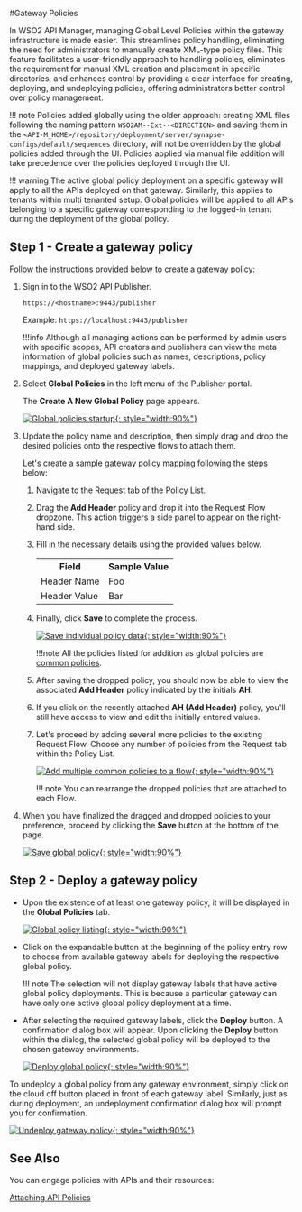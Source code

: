 #Gateway Policies

In WSO2 API Manager, managing Global Level Policies within the gateway infrastructure is made easier. This streamlines policy handling, eliminating the need for administrators to manually create XML-type policy files. This feature facilitates a user-friendly approach to handling policies, eliminates the requirement for manual XML creation and placement in specific directories, and enhances control by providing a clear interface for creating, deploying, and undeploying policies, offering administrators better control over policy management.

!!! note
    Policies added globally using the older approach: creating XML files following the naming pattern `WSO2AM--Ext--<DIRECTION>` and saving them in the `<API-M_HOME>/repository/deployment/server/synapse-configs/default/sequences` directory, will not be overridden by the global policies added through the UI. Policies applied via manual file addition will take precedence over the policies deployed through the UI.

!!! warning
    The active global policy deployment on a specific gateway will apply to all the APIs deployed on that gateway. Similarly, this applies to tenants within multi tenanted setup. Global policies will be applied to all APIs belonging to a specific gateway corresponding to the logged-in tenant during the deployment of the global policy.

## Step 1 - Create a gateway policy

Follow the instructions provided below to create a gateway policy:

1. Sign in to the WSO2 API Publisher.

    `https://<hostname>:9443/publisher`

    Example: `https://localhost:9443/publisher`

    !!!info
        Although all managing actions can be performed by admin users with specific scopes, API creators and publishers can view the meta information of global policies such as names, descriptions, policy mappings, and deployed gateway labels.

2. Select **Global Policies** in the left menu of the Publisher portal.

    The **Create A New Global Policy** page appears.

    [![Global policies startup]({{base_path}}/assets/img/deploy/gateway/global-polices-fresh-start.png){: style="width:90%"}]({{base_path}}/assets/img/deploy/gateway/global-polices-fresh-start.png)

3. Update the policy name and description, then simply drag and drop the desired policies onto the respective flows to attach them.

    Let's create a sample gateway policy mapping following the steps below:

    1. Navigate to the Request tab of the Policy List.
    2. Drag the **Add Header** policy and drop it into the Request Flow dropzone. This action triggers a side panel to appear on the right-hand side.
    3. Fill in the necessary details using the provided values below.

        <table>
            <tr>
                <th>Field</th>
                <th>Sample Value</th>
            </tr>
            <tr>
                <td>Header Name</td>
                <td>Foo</td>
            </tr>
            <tr>
                <td>Header Value</td>
                <td>Bar</td>
            </tr>
        </table>

    4. Finally, click **Save** to complete the process.

        [![Save individual policy data]({{base_path}}/assets/img/deploy/gateway/global-polices-add-header-policy.png){: style="width:90%"}]({{base_path}}/assets/img/deploy/gateway/global-polices-add-header-policy.png)

        !!!note
            All the policies listed for addition as global policies are [common policies]({{base_path}}/manage-apis/design/api-policies/create-policy/).

    5. After saving the dropped policy, you should now be able to view the associated **Add Header** policy indicated by the initials **AH**.

    6. If you click on the recently attached **AH (Add Header)** policy, you'll still have access to view and edit the initially entered values.

    7. Let's proceed by adding several more policies to the existing Request Flow. Choose any number of policies from the Request tab within the Policy List.

        [![Add multiple common policies to a flow]({{base_path}}/assets/img/deploy/gateway/global-polices-add-multiple-policies.png){: style="width:90%"}]({{base_path}}/assets/img/deploy/gateway/global-polices-add-multiple-policies.png)

        !!! note
            You can rearrange the dropped policies that are attached to each Flow.

4. When you have finalized the dragged and dropped policies to your preference, proceed by clicking the **Save** button at the bottom of the page.

    [![Save global policy]({{base_path}}/assets/img/deploy/gateway/global-polices-save-policy-mapping.png){: style="width:90%"}]({{base_path}}/assets/img/deploy/gateway/global-polices-save-policy-mapping.png)

## Step 2 - Deploy a gateway policy

- Upon the existence of at least one gateway policy, it will be displayed in the **Global Policies** tab.

    [![Global policy listing]({{base_path}}/assets/img/deploy/gateway/global-polices-list.png){: style="width:90%"}]({{base_path}}/assets/img/deploy/gateway/global-polices-list.png)

- Click on the expandable button at the beginning of the policy entry row to choose from available gateway labels for deploying the respective global policy.

    !!! note
        The selection will not display gateway labels that have active global policy deployments. This is because a particular gateway can have only one active global policy deployment at a time.

- After selecting the required gateway labels, click the **Deploy** button. A confirmation dialog box will appear. Upon clicking the **Deploy** button within the dialog, the selected global policy will be deployed to the chosen gateway environments.

    [![Deploy global policy]({{base_path}}/assets/img/deploy/gateway/global-polices-deploy-to-gateway.png){: style="width:90%"}]({{base_path}}/assets/img/deploy/gateway/global-polices-deploy-to-gateway.png)

To undeploy a global policy from any gateway environment, simply click on the cloud off button placed in front of each gateway label. Similarly, just as during deployment, an undeployment confirmation dialog box will prompt you for confirmation.

[![Undeploy gateway policy]({{base_path}}/assets/img/deploy/gateway/global-polices-undeploy.png){: style="width:90%"}]({{base_path}}/assets/img/deploy/gateway/global-polices-undeploy.png)

## See Also

You can engage policies with APIs and their resources:

[Attaching API Policies]({{base_path}}/manage-apis/design/api-policies/attach-policy/)
